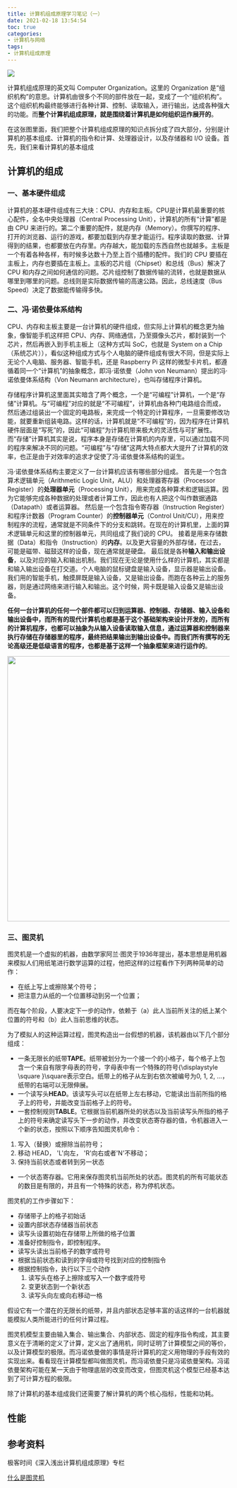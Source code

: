 ```yaml
---
title: 计算机组成原理学习笔记（一）
date: 2021-02-18 13:54:54
toc: true
categories: 
- 计算机与网络
tags:
- 计算机组成原理
---
```


<img src="/assets/computer-organization/01.png" />

计算机组成原理的英文叫 Computer Organization。这里的 Organization 是“组织机构”的意思。计算机由很多个不同的部件放在一起，变成了一个“组织机构”。这个组织机构最终能够进行各种计算、控制、读取输入，进行输出，达成各种强大的功能。而**整个计算机组成原理，就是围绕着计算机是如何组织运作展开的**。

<!-- more -->

在这张图里面，我们把整个计算机组成原理的知识点拆分成了四大部分，分别是计算机的基本组成、计算机的指令和计算、处理器设计，以及存储器和 I/O 设备。首先，我们来看计算机的基本组成

## 计算机的组成

### 一、基本硬件组成

计算机的基本硬件组成有三大块：CPU、内存和主板。CPU是计算机最重要的核心配件，全名中央处理器（Central Processing Unit），计算机的所有“计算”都是由 CPU 来进行的。第二个重要的配件，就是内存（Memory）。你撰写的程序、打开的浏览器、运行的游戏，都要加载到内存里才能运行。程序读取的数据、计算得到的结果，也都要放在内存里。内存越大，能加载的东西自然也就越多。主板是一个有着各种各样，有时候多达数十乃至上百个插槽的配件。我们的 CPU 要插在主板上，内存也要插在主板上。主板的芯片组（Chipset）和总线（Bus）解决了 CPU 和内存之间如何通信的问题。芯片组控制了数据传输的流转，也就是数据从哪里到哪里的问题。总线则是实际数据传输的高速公路。因此，总线速度（Bus Speed）决定了数据能传输得多快。

### 二、冯·诺依曼体系结构

CPU、内存和主板主要是一台计算机的硬件组成，但实际上计算机的概念更为抽象，像智能手机这样把 CPU、内存、网络通信，乃至摄像头芯片，都封装到一个芯片，然后再嵌入到手机主板上（这种方式叫 SoC，也就是 System on a Chip（系统芯片）），看似这种组成方式与个人电脑的硬件组成有很大不同，但是实际上无论个人电脑、服务器、智能手机，还是 Raspberry Pi 这样的微型卡片机，都遵循着同一个“计算机”的抽象概念，即冯·诺依曼（John von Neumann）提出的冯·诺依曼体系结构（Von Neumann architecture），也叫存储程序计算机。

存储程序计算机这里面其实暗含了两个概念，一个是“可编程”计算机，一个是“存储”计算机。与“可编程”对应的就是“不可编程”，计算机由各种门电路组合而成，然后通过组装出一个固定的电路板，来完成一个特定的计算程序，一旦需要修改功能，就要重新组装电路。这样的话，计算机就是“不可编程”的，因为程序在计算机硬件层面是“写死”的，因此“可编程”为计算机带来极大的灵活性与可扩展性。而“存储”计算机其实是说，程序本身是存储在计算机的内存里，可以通过加载不同的程序来解决不同的问题。“可编程”与“存储”这两大特点都大大提升了计算机的效率，也正是由于对效率的追求才促使了冯·诺依曼体系结构的诞生。

冯·诺依曼体系结构主要定义了一台计算机应该有哪些部分组成。
首先是一个包含算术逻辑单元（Arithmetic Logic Unit，ALU）和处理器寄存器（Processor Register）的**处理器单元**（Processing Unit），用来完成各种算术和逻辑运算。因为它能够完成各种数据的处理或者计算工作，因此也有人把这个叫作数据通路（Datapath）或者运算器。
然后是一个包含指令寄存器（Instruction Register）和程序计数器（Program Counter）的**控制器单元**（Control Unit/CU），用来控制程序的流程，通常就是不同条件下的分支和跳转。在现在的计算机里，上面的算术逻辑单元和这里的控制器单元，共同组成了我们说的 CPU。
接着是用来存储数据（Data）和指令（Instruction）的**内存**。以及更大容量的外部存储，在过去，可能是磁带、磁鼓这样的设备，现在通常就是硬盘。
最后就是各种**输入和输出设备**，以及对应的输入和输出机制。我们现在无论是使用什么样的计算机，其实都是和输入输出设备在打交道。个人电脑的鼠标键盘是输入设备，显示器是输出设备。我们用的智能手机，触摸屏既是输入设备，又是输出设备。而跑在各种云上的服务器，则是通过网络来进行输入和输出。这个时候，网卡既是输入设备又是输出设备。

**任何一台计算机的任何一个部件都可以归到运算器、控制器、存储器、输入设备和输出设备中，而所有的现代计算机也都是基于这个基础架构来设计开发的，而所有的计算机程序，也都可以抽象为从输入设备读取输入信息，通过运算器和控制器来执行存储在存储器里的程序，最终把结果输出到输出设备中。而我们所有撰写的无论高级还是低级语言的程序，也都是基于这样一个抽象框架来进行运作的**。

<img src="/assets/computer-organization/02.jpeg" width="600" />

### 三、图灵机

图灵机是一个虚拟的机器，由数学家阿兰·图灵于1936年提出，基本思想是用机器来模拟人们用纸笔进行数学运算的过程，他把这样的过程看作下列两种简单的动作：

- 在纸上写上或擦除某个符号；
- 把注意力从纸的一个位置移动到另一个位置；

而在每个阶段，人要决定下一步的动作，依赖于（a）此人当前所关注的纸上某个位置的符号和（b）此人当前思维的状态。

为了模拟人的这种运算过程，图灵构造出一台假想的机器，该机器由以下几个部分组成：

- 一条无限长的纸带**TAPE**。纸带被划分为一个接一个的小格子，每个格子上包含一个来自有限字母表的符号，字母表中有一个特殊的符号{\displaystyle \square }\square表示空白。纸带上的格子从左到右依次被编号为0, 1, 2, ...，纸带的右端可以无限伸展。
- 一个读写头**HEAD**。该读写头可以在纸带上左右移动，它能读出当前所指的格子上的符号，并能改变当前格子上的符号。
- 一套控制规则**TABLE**。它根据当前机器所处的状态以及当前读写头所指的格子上的符号来确定读写头下一步的动作，并改变状态寄存器的值，令机器进入一个新的状态，按照以下顺序告知图灵机命令：
 1. 写入（替换）或擦除当前符号；
 2. 移动 HEAD， 'L'向左， 'R'向右或者'N'不移动；
 3. 保持当前状态或者转到另一状态
- 一个状态寄存器。它用来保存图灵机当前所处的状态。图灵机的所有可能状态的数目是有限的，并且有一个特殊的状态，称为停机状态。

图灵机的工作步骤如下：

- 存储带子上的格子初始话
- 设置内部状态存储器当前状态
- 读写头设置初始在存储带上所做的格子位置
- 准备好控制指令，即控制程序。
 - 读写头读出当前格子的数字或符号
 - 根据当前状态和读到的字母或符号找到对应的控制指令
 - 根据控制指令，执行以下三个动作
    1. 读写头在格子上擦除或写入一个数字或符号
    2. 变更状态到一个新状态
    3. 读写头向左或向右移动一格

假设它有一个潜在的无限长的纸带，并且内部状态足够丰富的话这样的一台机器就能模拟人类所能进行的任何计算过程。

图灵机模型主要由输入集合、输出集合、内部状态、固定的程序指令构成，其主要意义在于清晰的定义了计算，定义出了通用机，同时证明了计算模型之间的等价，以及计算模型的极限。而冯诺依曼做的事情是将计算机的定义用物理的手段有效的实现出来。看看现在计算模型都叫做图灵机，而冯诺依曼只是冯诺依曼架构。冯诺依曼架构可能在某一天由于物理底层的改变而改变，但图灵机这个模型已经基本达到了可计算方程的极限。

除了计算机的基本组成我们还需要了解计算机的两个核心指标，性能和功耗。

## 性能


## 参考资料

极客时间《深入浅出计算机组成原理》专栏

[什么是图灵机](https://zhuanlan.zhihu.com/p/33288542)